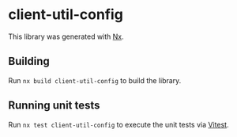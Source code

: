 # client-util-config

This library was generated with [Nx](https://nx.dev).

## Building

Run `nx build client-util-config` to build the library.

## Running unit tests

Run `nx test client-util-config` to execute the unit tests via [Vitest](https://vitest.dev/).
